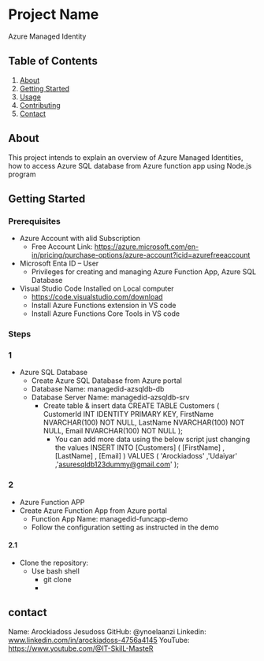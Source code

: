 # Project Name
Azure Managed Identity



## Table of Contents
1. [About](#about)
2. [Getting Started](#getting-started)
3. [Usage](#usage)
4. [Contributing](#contributing)
5. [Contact](#contact)


## About
This project intends to explain an overview of Azure Managed Identities, how to access Azure SQL database from Azure function app using Node.js program  

## Getting Started
### Prerequisites
- Azure Account with alid Subscription
  - Free Account Link: https://azure.microsoft.com/en-in/pricing/purchase-options/azure-account?icid=azurefreeaccount
- Microsoft Enta ID – User
  - Privileges for creating and managing Azure Function App, Azure SQL Database
- Visual Studio Code Installed on Local computer
  - https://code.visualstudio.com/download
  - Install Azure Functions extension in VS code
  - Install Azure Functions Core Tools in VS code

### Steps
### 1
- Azure SQL Database
  - Create Azure SQL Database from Azure portal
  - Database Name: managedid-azsqldb-db
  - Database Server Name: managedid-azsqldb-srv
    - Create table & insert data
           CREATE TABLE Customers
          (
            CustomerId INT IDENTITY  PRIMARY KEY,
            FirstName NVARCHAR(100) NOT NULL,
            LastName NVARCHAR(100) NOT NULL,
            Email NVARCHAR(100) NOT NULL
          );
       - You can add more data using the below script just changing the values
          INSERT INTO [Customers]
          (
            [FirstName]
          , [LastName]
          , [Email]
          )
          VALUES
          (
           'Arockiadoss'
           ,'Udaiyar'
           ,'asuresqldb123dummy@gmail.com'
         );
### 2
- Azure Function APP
- Create Azure Function App from Azure portal
  - Function App Name: managedid-funcapp-demo
  - Follow the configuration setting as instructed in the demo
 #### 2.1
 - Clone the repository:
    - Use bash shell
      - git clone
      - 

## contact
Name: Arockiadoss Jesudoss
GitHub: @ynoelaanzi
Linkedin: www.linkedin.com/in/arockiadoss-4756a4145
YouTube: https://www.youtube.com/@IT-SkilL-MasteR

